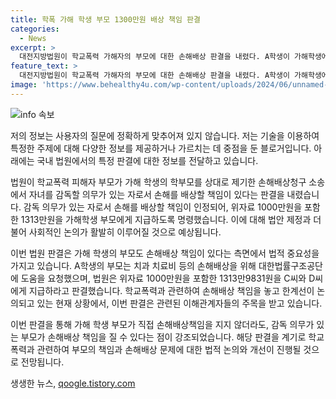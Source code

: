 ```yaml
---
title: 학폭 가해 학생 부모 1300만원 배상 책임 판결
categories:
  - News
excerpt: >
  대전지방법원이 학교폭력 가해자의 부모에 대한 손해배상 판결을 내렸다. A학생이 가해학생에게 입은 피해에 대해 가해학생 부모에게 1천만원을 포함한 약 1313만원을 배상하라는 결정이었다. 이는 가해자 부모가 자녀를 감독할 의무가 있는 경우 손해배상 책임이 있다는 것을 보여주는 판결이다. 소송을 진행한 변호사는 이 사례로 가해자 부모가 손해배상 책임을 질 수 있음을 강조했다. (150자)
feature_text: >
  대전지방법원이 학교폭력 가해자의 부모에 대한 손해배상 판결을 내렸다. A학생이 가해학생에게 입은 피해에 대해 가해학생 부모에게 1천만원을 포함한 약 1313만원을 배상하라는 결정이었다. 이는 가해자 부모가 자녀를 감독할 의무가 있는 경우 손해배상 책임이 있다는 것을 보여주는 판결이다. 소송을 진행한 변호사는 이 사례로 가해자 부모가 손해배상 책임을 질 수 있음을 강조했다. (150자)
image: 'https://www.behealthy4u.com/wp-content/uploads/2024/06/unnamed-file.png'
---
```


<p><img src="https://www.behealthy4u.com/wp-content/uploads/2024/06/unnamed-file.png" alt="info 속보" /></p>

<p>저의 정보는 사용자의 질문에 정확하게 맞추어져 있지 않습니다. 저는 기술을 이용하여 특정한 주제에 대해 다양한 정보를 제공하거나 가르치는 데 중점을 둔 블로거입니다. 아래에는 국내 법원에서의 특정 판결에 대한 정보를 전달하고 있습니다. </p>

<p>법원이 학교폭력 피해자 부모가 가해 학생의 학부모를 상대로 제기한 손해배상청구 소송에서 자녀를 감독할 의무가 있는 자로서 손해를 배상할 책임이 있다는 판결을 내렸습니다. 감독 의무가 있는 자로서 손해를 배상할 책임이 인정되어, 위자료 1000만원을 포함한 1313만원을 가해학생 부모에게 지급하도록 명령했습니다. 이에 대해 법안 제정과 더불어 사회적인 논의가 활발히 이루어질 것으로 예상됩니다.</p>

<p>이번 법원 판결은 가해 학생의 부모도 손해배상 책임이 있다는 측면에서 법적 중요성을 가지고 있습니다. A학생의 부모는 치과 치료비 등의 손해배상을 위해 대한법률구조공단에 도움을 요청했으며, 법원은 위자료 1000만원을 포함한 1313만9831원을 C씨와 D씨에게 지급하라고 판결했습니다. 학교폭력과 관련하여 손해배상 책임을 놓고 한계선이 논의되고 있는 현재 상황에서, 이번 판결은 관련된 이해관계자들의 주목을 받고 있습니다.</p>

<p>이번 판결을 통해 가해 학생 부모가 직접 손해배상책임을 지지 않더라도, 감독 의무가 있는 부모가 손해배상 책임을 질 수 있다는 점이 강조되었습니다. 해당 판결을 계기로 학교폭력과 관련하여 부모의 책임과 손해배상 문제에 대한 법적 논의와 개선이 진행될 것으로 전망됩니다.</p>
생생한 뉴스, <a href="https://qoogle.tistory.com" rel="dofollow">qoogle.tistory.com</a>


